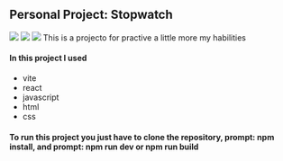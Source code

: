 ## Personal Project: Stopwatch
<img src="https://i.imgur.com/P6KRfRd.png"/>
<img src="https://i.imgur.com/Ok0OllJ.png"/>
<img src="https://i.imgur.com/YeTuYCU.png"/>
This is a projecto for practive a little more my habilities

#### In this project I used

- vite
- react
- javascript
- html
- css

#### To run this project you just have to clone the repository, prompt: npm install, and prompt: npm run dev or npm run build
